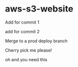 # aws-s3-website

Add for commit 1

add for commit 2

Merge to a prod deploy branch


Cherry pick me please!

oh and you need this
